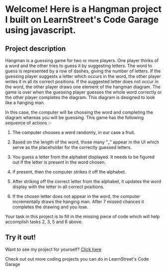 
Welcome! Here is a Hangman project I built on LearnStreet's Code Garage using javascript.
===============================================================================================================

Project description
-------------------------

Hangman is a guessing game for two or more players. One player thinks of a word and the other tries to guess it by suggesting letters. The word to guess is represented by a row of dashes, giving the number of letters. If the guessing player suggests a letter which occurs in the word, the other player writes it in all its correct positions. If the suggested letter does not occur in the word, the other player draws one element of the hangman diagram. The game is over when the guessing player guesses the whole word correctly or the other player completes the diagram. This diagram is designed to look like a hanging man.

In this case, the computer will be choosing the word and completing the diagram whereas you will be guessing. This game has the following sequence of actions :-
                                                   
1. The computer chooses a word randomly, in our case a fruit.                

2. Based on the length of the word, those many “_” appear in the UI which serve as the placeholder for the correctly guessed letters.
                        
3. You guess a letter from the alphabet displayed. It needs to be figured out if the letter is present in the word chosen.
                                         
4. If present,  then the computer strikes it off the alphabet.                       

5. After striking off the correct letter from the alphabet, it updates the word display with the letter in all correct positions. 
                                          
6. If the chosen letter does not appear in the word, the computer incrementally draws the hanging man. After 7 missed chances it               completes the drawing and you lose.  
                                                   
Your task in this project is to fill in the missing piece of code which will help accomplish tasks 2, 3, 5 and 6 above.                                             

Try it out!
--------------

Want to see my project for yourself? [Click here](http://www.learnstreet.com//view_profile/512de8bc76b99c4584002b7b/project)

Check out out more coding projects you can do in LearnStreet's Code Garage
		